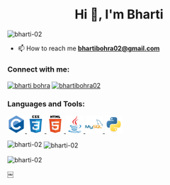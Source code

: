 <h1 align="center">Hi 👋, I'm Bharti</h1>
<p align="left"> <img src="https://komarev.com/ghpvc/?username=bharti-02&label=Profile%20views&color=0e75b6&style=flat" alt="bharti-02" /> </p>

- 📫 How to reach me **bhartibohra02@gmail.com**

<h3 align="left">Connect with me:</h3>
<p align="left">
<a href="https://linkedin.com/in/bharti bohra" target="blank"><img align="center" src="https://raw.githubusercontent.com/rahuldkjain/github-profile-readme-generator/master/src/images/icons/Social/linked-in-alt.svg" alt="bharti bohra" height="30" width="40" /></a>
<a href="https://www.codechef.com/users/bhartibohra02" target="blank"><img align="center" src="https://cdn.jsdelivr.net/npm/simple-icons@3.1.0/icons/codechef.svg" alt="bhartibohra02" height="30" width="40" /></a>
</p>

<h3 align="left">Languages and Tools:</h3>
<p align="left"> <a href="https://www.cprogramming.com/" target="_blank" rel="noreferrer"> <img src="https://raw.githubusercontent.com/devicons/devicon/master/icons/c/c-original.svg" alt="c" width="40" height="40"/> </a> <a href="https://www.w3schools.com/css/" target="_blank" rel="noreferrer"> <img src="https://raw.githubusercontent.com/devicons/devicon/master/icons/css3/css3-original-wordmark.svg" alt="css3" width="40" height="40"/> </a> <a href="https://www.w3.org/html/" target="_blank" rel="noreferrer"> <img src="https://raw.githubusercontent.com/devicons/devicon/master/icons/html5/html5-original-wordmark.svg" alt="html5" width="40" height="40"/> </a> <a href="https://www.java.com" target="_blank" rel="noreferrer"> <img src="https://raw.githubusercontent.com/devicons/devicon/master/icons/java/java-original.svg" alt="java" width="40" height="40"/> </a> <a href="https://www.mysql.com/" target="_blank" rel="noreferrer"> <img src="https://raw.githubusercontent.com/devicons/devicon/master/icons/mysql/mysql-original-wordmark.svg" alt="mysql" width="40" height="40"/> </a> <a href="https://www.python.org" target="_blank" rel="noreferrer"> <img src="https://raw.githubusercontent.com/devicons/devicon/master/icons/python/python-original.svg" alt="python" width="40" height="40"/> </a> </p>

<p><img align="left" src="https://github-readme-stats.vercel.app/api/top-langs?username=bharti-02&show_icons=true&locale=en&layout=compact" alt="bharti-02" /></p>

<p>&nbsp;<img align="center" src="https://github-readme-stats.vercel.app/api?username=bharti-02&show_icons=true&locale=en" alt="bharti-02" /></p>

<p><img align="center" src="https://github-readme-streak-stats.herokuapp.com/?user=bharti-02&" alt="bharti-02" /></p>
￼

